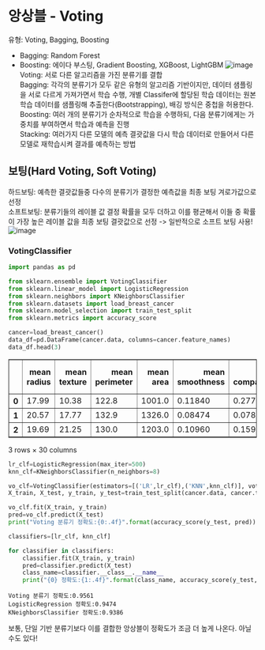# 앙상블 - Voting

유형: Voting, Bagging, Boosting

* Bagging: Random Forest
* Boosting: 에이다 부스팅, Gradient Boosting, XGBoost, LightGBM
![image](https://user-images.githubusercontent.com/24853452/107627962-549d5c00-6ca3-11eb-82c7-c2838bf745e5.png)
Voting: 서로 다른 알고리즘을 가진 분류기를 결합<br/>
Bagging: 각각의 분류기가 모두 같은 유형의 알고리즘 기반이지만, 데이터 샘플링을 서로 다르게 가져가면서 학습 수행, 개별 Classifer에 할당된 학습 데이터는 원본 학습 데이터를 샘플링해 추출한다(Bootstrapping), 배깅 방식은 중첩을 허용한다.<br/>
Boosting: 여러 개의 분류기가 순차적으로 학습을 수행하되, 다음 분류기에게는 가중치를 부여하면서 학습과 예측을 진행<br/>
Stacking: 여러가지 다른 모델의 예측 결괏값을 다시 학습 데이터로 만들어서 다른 모델로 재학습시켜 결과를 예측하는 방법


## 보팅(Hard Voting, Soft Voting)
하드보팅: 예측한 결괏값들중 다수의 분류기가 결정한 예측값을 최종 보팅 겨로가값으로 선정<br/>
소프트보팅: 분류기들의 레이블 값 결정 확률을 모두 더하고 이를 평균해서 이들 중 확률이 가장 높은 레이블 값을 최종 보팅 결괏값으로 선정 -> 일반적으로 소프트 보팅 사용!
![image](https://user-images.githubusercontent.com/24853452/107627979-59faa680-6ca3-11eb-80e8-04b9d8d94da6.png)

### VotingClassifier



```python
import pandas as pd

from sklearn.ensemble import VotingClassifier
from sklearn.linear_model import LogisticRegression
from sklearn.neighbors import KNeighborsClassifier
from sklearn.datasets import load_breast_cancer
from sklearn.model_selection import train_test_split
from sklearn.metrics import accuracy_score

cancer=load_breast_cancer()
data_df=pd.DataFrame(cancer.data, columns=cancer.feature_names)
data_df.head(3)
```




<div>

<table border="1" class="dataframe">
  <thead>
    <tr style="text-align: right;">
      <th></th>
      <th>mean radius</th>
      <th>mean texture</th>
      <th>mean perimeter</th>
      <th>mean area</th>
      <th>mean smoothness</th>
      <th>mean compactness</th>
      <th>mean concavity</th>
      <th>mean concave points</th>
      <th>mean symmetry</th>
      <th>mean fractal dimension</th>
      <th>...</th>
      <th>worst radius</th>
      <th>worst texture</th>
      <th>worst perimeter</th>
      <th>worst area</th>
      <th>worst smoothness</th>
      <th>worst compactness</th>
      <th>worst concavity</th>
      <th>worst concave points</th>
      <th>worst symmetry</th>
      <th>worst fractal dimension</th>
    </tr>
  </thead>
  <tbody>
    <tr>
      <th>0</th>
      <td>17.99</td>
      <td>10.38</td>
      <td>122.8</td>
      <td>1001.0</td>
      <td>0.11840</td>
      <td>0.27760</td>
      <td>0.3001</td>
      <td>0.14710</td>
      <td>0.2419</td>
      <td>0.07871</td>
      <td>...</td>
      <td>25.38</td>
      <td>17.33</td>
      <td>184.6</td>
      <td>2019.0</td>
      <td>0.1622</td>
      <td>0.6656</td>
      <td>0.7119</td>
      <td>0.2654</td>
      <td>0.4601</td>
      <td>0.11890</td>
    </tr>
    <tr>
      <th>1</th>
      <td>20.57</td>
      <td>17.77</td>
      <td>132.9</td>
      <td>1326.0</td>
      <td>0.08474</td>
      <td>0.07864</td>
      <td>0.0869</td>
      <td>0.07017</td>
      <td>0.1812</td>
      <td>0.05667</td>
      <td>...</td>
      <td>24.99</td>
      <td>23.41</td>
      <td>158.8</td>
      <td>1956.0</td>
      <td>0.1238</td>
      <td>0.1866</td>
      <td>0.2416</td>
      <td>0.1860</td>
      <td>0.2750</td>
      <td>0.08902</td>
    </tr>
    <tr>
      <th>2</th>
      <td>19.69</td>
      <td>21.25</td>
      <td>130.0</td>
      <td>1203.0</td>
      <td>0.10960</td>
      <td>0.15990</td>
      <td>0.1974</td>
      <td>0.12790</td>
      <td>0.2069</td>
      <td>0.05999</td>
      <td>...</td>
      <td>23.57</td>
      <td>25.53</td>
      <td>152.5</td>
      <td>1709.0</td>
      <td>0.1444</td>
      <td>0.4245</td>
      <td>0.4504</td>
      <td>0.2430</td>
      <td>0.3613</td>
      <td>0.08758</td>
    </tr>
  </tbody>
</table>
<p>3 rows × 30 columns</p>
</div>




```python
lr_clf=LogisticRegression(max_iter=500)
knn_clf=KNeighborsClassifier(n_neighbors=8)

vo_clf=VotingClassifier(estimators=[('LR',lr_clf),('KNN',knn_clf)], voting='soft')
X_train, X_test, y_train, y_test=train_test_split(cancer.data, cancer.target, test_size=0.2, random_state=156)

vo_clf.fit(X_train, y_train)
pred=vo_clf.predict(X_test)
print("Voting 분류기 정확도:{0:.4f}".format(accuracy_score(y_test, pred)))

classifiers=[lr_clf, knn_clf]

for classifier in classifiers:
    classifier.fit(X_train, y_train)
    pred=classifier.predict(X_test)
    class_name=classifier.__class__.__name__
    print("{0} 정확도:{1:.4f}".format(class_name, accuracy_score(y_test, pred)))
```

    Voting 분류기 정확도:0.9561
    LogisticRegression 정확도:0.9474
    KNeighborsClassifier 정확도:0.9386
    

보통, 단일 기반 분류기보다 이를 결합한 앙상블이 정확도가 조금 더 높게 나온다. 아닐 수도 있다!

